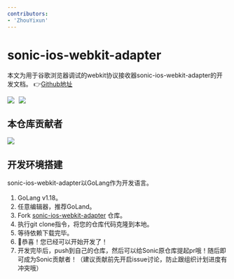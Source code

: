 ```yaml
---
contributors:
- 'ZhouYixun'
---
```


# sonic-ios-webkit-adapter
本文为用于谷歌浏览器调试的webkit协议接收器sonic-ios-webkit-adapter的开发文档。 👉[Github地址](https://github.com/SonicCloudOrg/sonic-ios-webkit-adapter)

<div style="display: flex">
<img src="https://img.shields.io/github/stars/SonicCloudOrg/sonic-ios-webkit-adapter?style=social">
<img style="margin-left:10px" src="https://img.shields.io/github/forks/SonicCloudOrg/sonic-ios-webkit-adapter?style=social">
</div>

## 本仓库贡献者

<a href="https://github.com/SonicCloudOrg/sonic-ios-webkit-adapter/graphs/contributors">
  <img src="https://contrib.rocks/image?repo=SonicCloudOrg/sonic-ios-webkit-adapter" />
</a>

## 开发环境搭建
sonic-ios-webkit-adapter以GoLang作为开发语言。

1. GoLang v1.18。
2. 任意编辑器，推荐GoLand。
3. Fork [sonic-ios-webkit-adapter](https://github.com/SonicCloudOrg/sonic-ios-webkit-adapter) 仓库。
4. 执行git clone指令，将您的仓库代码克隆到本地。
5. 等待依赖下载完毕。
6. 🎉恭喜！您已经可以开始开发了！
7. 开发完毕后，push到自己的仓库，然后可以给Sonic原仓库提起pr哦！随后即可成为Sonic贡献者！（建议贡献前先开启issue讨论，防止跟组织计划进度有冲突哦）
